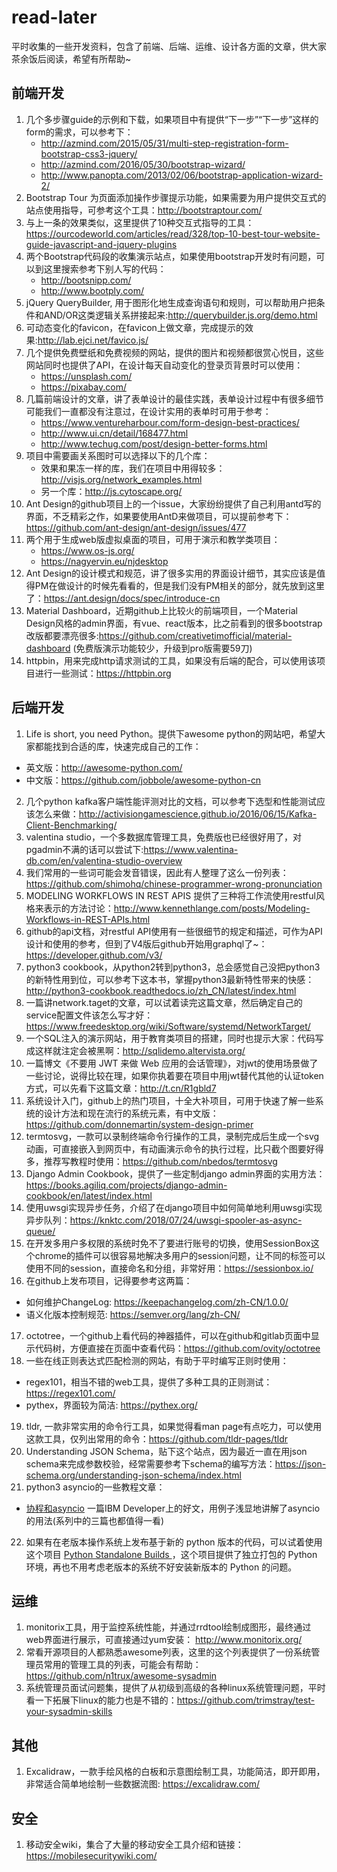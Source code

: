 # read-later
平时收集的一些开发资料，包含了前端、后端、运维、设计各方面的文章，供大家茶余饭后阅读，希望有所帮助~

## 前端开发

1. 几个多步骤guide的示例和下载，如果项目中有提供“下一步”“下一步”这样的form的需求，可以参考下：
	* <http://azmind.com/2015/05/31/multi-step-registration-form-bootstrap-css3-jquery/>
	* <http://azmind.com/2016/05/30/bootstrap-wizard/>
	* <http://www.panopta.com/2013/02/06/bootstrap-application-wizard-2/>
2. Bootstrap Tour 为页面添加操作步骤提示功能，如果需要为用户提供交互式的站点使用指导，可参考这个工具：<http://bootstraptour.com/>
3. 与上一条的效果类似，这里提供了10种交互式指导的工具：<https://ourcodeworld.com/articles/read/328/top-10-best-tour-website-guide-javascript-and-jquery-plugins>
4. 两个Bootstrap代码段的收集演示站点，如果使用bootstrap开发时有问题，可以到这里搜索参考下别人写的代码：
	* <http://bootsnipp.com/> 
	* <http://www.bootply.com/>
5. jQuery QueryBuilder, 用于图形化地生成查询语句和规则，可以帮助用户把条件和AND/OR这类逻辑关系拼接起来:<http://querybuilder.js.org/demo.html>
6. 可动态变化的favicon，在favicon上做文章，完成提示的效果:<http://lab.ejci.net/favico.js/>
7. 几个提供免费壁纸和免费视频的网站，提供的图片和视频都很赏心悦目，这些网站同时也提供了API，在设计每天自动变化的登录页背景时可以使用：
	* <https://unsplash.com/>
	* <https://pixabay.com/>	
8. 几篇前端设计的文章，讲了表单设计的最佳实践，表单设计过程中有很多细节可能我们一直都没有注意过，在设计实用的表单时可用于参考：
	* <https://www.ventureharbour.com/form-design-best-practices/>
	* <http://www.ui.cn/detail/168477.html>
	* <http://www.techug.com/post/design-better-forms.html>
9. 项目中需要画关系图时可以选择以下的几个库：
	* 效果和果冻一样的库，我们在项目中用得较多：<http://visjs.org/network_examples.html>
	* 另一个库：<http://js.cytoscape.org/>
10. Ant Design的github项目上的一个issue，大家纷纷提供了自己利用antd写的界面，不乏精彩之作，如果要使用AntD来做项目，可以提前参考下：<https://github.com/ant-design/ant-design/issues/477>
11. 两个用于生成web版虚拟桌面的项目，可用于演示和教学类项目：
	* <https://www.os-js.org/>
	* <https://nagyervin.eu/njdesktop>
12. Ant Design的设计模式和规范，讲了很多实用的界面设计细节，其实应该是值得PM在做设计的时候先看看的，但是我们没有PM相关的部分，就先放到这里了：<https://ant.design/docs/spec/introduce-cn>
13. Material Dashboard，近期github上比较火的前端项目，一个Material Design风格的admin界面，有vue、react版本，比之前看到的很多bootstrap改版都要漂亮很多:<https://github.com/creativetimofficial/material-dashboard> (免费版演示功能较少，升级到pro版需要59刀)
14. httpbin，用来完成http请求测试的工具，如果没有后端的配合，可以使用该项目进行一些测试：<https://httpbin.org>


## 后端开发

1. Life is short, you need Python。提供下awesome python的网站吧，希望大家都能找到合适的库，快速完成自己的工作：
  * 英文版：<http://awesome-python.com/> 
  * 中文版：<https://github.com/jobbole/awesome-python-cn>
2. 几个python kafka客户端性能评测对比的文档，可以参考下选型和性能测试应该怎么来做：<http://activisiongamescience.github.io/2016/06/15/Kafka-Client-Benchmarking/>
3. valentina studio，一个多数据库管理工具，免费版也已经很好用了，对pgadmin不满的话可以尝试下:<https://www.valentina-db.com/en/valentina-studio-overview>
4. 我们常用的一些词可能会发音错误，因此有人整理了这么一份列表：<https://github.com/shimohq/chinese-programmer-wrong-pronunciation>
5. MODELING WORKFLOWS IN REST APIS 提供了三种将工作流使用restful风格来表示的方法讨论：<http://www.kennethlange.com/posts/Modeling-Workflows-in-REST-APIs.html>
6. github的api文档，对restful API使用有一些很细节的规定和描述，可作为API设计和使用的参考，但到了V4版后github开始用graphql了~：<https://developer.github.com/v3/>
7. python3 cookbook，从python2转到python3，总会感觉自己没把python3的新特性用到位，可以参考下这本书，掌握python3最新特性带来的快感：<http://python3-cookbook.readthedocs.io/zh_CN/latest/index.html>
8. 一篇讲network.taget的文章，可以试着读完这篇文章，然后确定自己的service配置文件该怎么写才好：<https://www.freedesktop.org/wiki/Software/systemd/NetworkTarget/>
9. 一个SQL注入的演示网站，用于教育类项目的搭建，同时也提示大家：代码写成这样就注定会被黑啊：<http://sqlidemo.altervista.org/>
10. 一篇博文《不要用 JWT 来做 Web 应用的会话管理》，对jwt的使用场景做了一些讨论，说得比较在理，如果你执着要在项目中用jwt替代其他的认证token方式，可以先看下这篇文章：<http://t.cn/R1gbld7>
11. 系统设计入门，github上的热门项目，十全大补项目，可用于快速了解一些系统的设计方法和现在流行的系统元素，有中文版：<https://github.com/donnemartin/system-design-primer>
12. termtosvg，一款可以录制终端命令行操作的工具，录制完成后生成一个svg动画，可直接嵌入到网页中，有动画演示命令的执行过程，比只截个图要好得多，推荐写教程时使用：<https://github.com/nbedos/termtosvg>
13. Django Admin Cookbook，提供了一些定制django admin界面的实用方法：<https://books.agiliq.com/projects/django-admin-cookbook/en/latest/index.html>
14. 使用uwsgi实现异步任务，介绍了在django项目中如何简单地利用uwsgi实现异步队列：<https://knktc.com/2018/07/24/uwsgi-spooler-as-async-queue/>
15. 在开发多用户多权限的系统时免不了要进行账号的切换，使用SessionBox这个chrome的插件可以很容易地解决多用户的session问题，让不同的标签可以使用不同的session，直接命名和分组，非常好用：<https://sessionbox.io/>
16. 在github上发布项目，记得要参考这两篇：
   * 如何维护ChangeLog: <https://keepachangelog.com/zh-CN/1.0.0/> 
   * 语义化版本控制规范: <https://semver.org/lang/zh-CN/> 
17. octotree，一个github上看代码的神器插件，可以在github和gitlab页面中显示代码树，方便直接在页面中查看代码：<https://github.com/ovity/octotree>
18. 一些在线正则表达式匹配检测的网站，有助于平时编写正则时使用：
   * regex101，相当不错的web工具，提供了多种工具的正则测试：<https://regex101.com/>
   * pythex，界面较为简洁: <https://pythex.org/>
19. tldr, 一款非常实用的命令行工具，如果觉得看man page有点吃力，可以使用这款工具，仅列出常用的命令：<https://github.com/tldr-pages/tldr>
20. Understanding JSON Schema，贴下这个站点，因为最近一直在用json schema来完成参数校验，经常需要参考下schema的编写方法：<https://json-schema.org/understanding-json-schema/index.html>
21. python3 asyncio的一些教程文章：
   * [协程和asyncio](https://www.ibm.com/developerworks/cn/analytics/library/ba-on-demand-data-python-3/index.html) 一篇IBM Developer上的好文，用例子浅显地讲解了asyncio的用法(系列中的三篇也都值得一看)
22. 如果有在老版本操作系统上发布基于新的 python 版本的代码，可以试着使用这个项目 [Python Standalone Builds
](https://github.com/indygreg/python-build-standalone)，这个项目提供了独立打包的 Python 环境，再也不用考虑老版本的系统不好安装新版本的 Python 的问题。



## 运维
1. monitorix工具，用于监控系统性能，并通过rrdtool绘制成图形，最终通过web界面进行展示，可直接通过yum安装： <http://www.monitorix.org/>
2. 常看开源项目的人都熟悉awesome列表，这里的这个列表提供了一份系统管理员常用的管理工具的列表，可能会有帮助：<https://github.com/n1trux/awesome-sysadmin>
3. 系统管理员面试问题集，提供了从初级到高级的各种linux系统管理问题，平时看一下拓展下linux的能力也是不错的：<https://github.com/trimstray/test-your-sysadmin-skills>


## 其他
1. Excalidraw，一款手绘风格的白板和示意图绘制工具，功能简洁，即开即用，非常适合简单地绘制一些数据流图: <https://excalidraw.com/>


## 安全
1. 移动安全wiki，集合了大量的移动安全工具介绍和链接：<https://mobilesecuritywiki.com/>